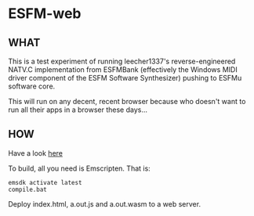 # ESFM-web

## WHAT
This is a test experiment of running leecher1337's reverse-engineered NATV.C implementation from ESFMBank (effectively the Windows MIDI driver component of the ESFM Software Synthesizer) pushing to ESFMu software core.

This will run on any decent, recent browser because who doesn't want to run all their apps in a browser these days...

## HOW
Have a look [here](https://www.codingchords.com/junk/webmidi/esfm-web/)

To build, all you need is Emscripten.  That is:

``` 
emsdk activate latest
compile.bat
```

Deploy index.html, a.out.js and a.out.wasm to a web server.
